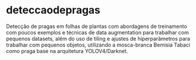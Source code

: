 # deteccaodepragas
Detecção de pragas em folhas de plantas com abordagens de treinamento com poucos exemplos e técnicas de data augmentation para trabalhar com pequenos datasets, além do uso de tiling e ajustes de hiperparâmetros para trabalhar com pequenos objetos, utilizando a mosca-branca Bemisia Tabaci como praga base na arquitetura YOLOV4/Darknet.

